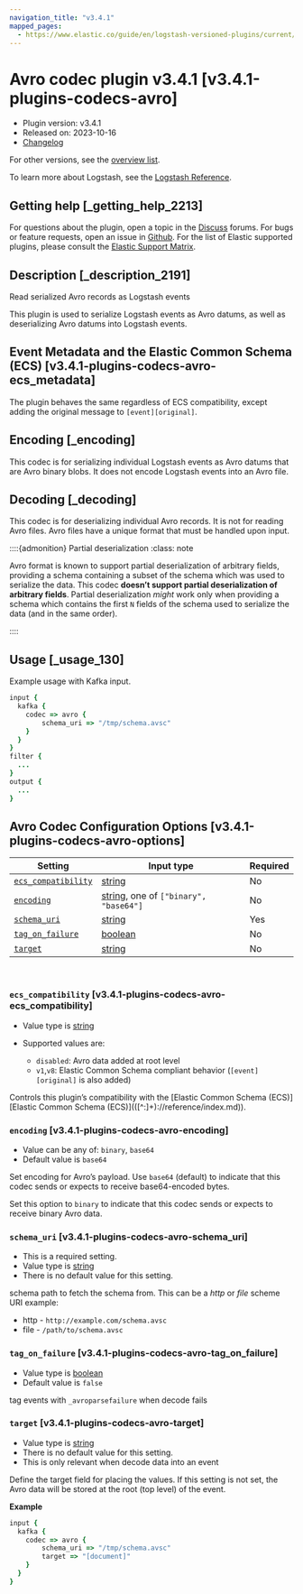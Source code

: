 ```yaml
---
navigation_title: "v3.4.1"
mapped_pages:
  - https://www.elastic.co/guide/en/logstash-versioned-plugins/current/v3.4.1-plugins-codecs-avro.html
---
```


# Avro codec plugin v3.4.1 [v3.4.1-plugins-codecs-avro]


* Plugin version: v3.4.1
* Released on: 2023-10-16
* [Changelog](https://github.com/logstash-plugins/logstash-codec-avro/blob/v3.4.1/CHANGELOG.md)

For other versions, see the [overview list](codec-avro-index.md).

To learn more about Logstash, see the [Logstash Reference](logstash://reference/index.md).

## Getting help [_getting_help_2213]

For questions about the plugin, open a topic in the [Discuss](http://discuss.elastic.co) forums. For bugs or feature requests, open an issue in [Github](https://github.com/logstash-plugins/logstash-codec-avro). For the list of Elastic supported plugins, please consult the [Elastic Support Matrix](https://www.elastic.co/support/matrix#matrix_logstash_plugins).


## Description [_description_2191]

Read serialized Avro records as Logstash events

This plugin is used to serialize Logstash events as Avro datums, as well as deserializing Avro datums into Logstash events.


## Event Metadata and the Elastic Common Schema (ECS) [v3.4.1-plugins-codecs-avro-ecs_metadata]

The plugin behaves the same regardless of ECS compatibility, except adding the original message to `[event][original]`.


## Encoding [_encoding]

This codec is for serializing individual Logstash events as Avro datums that are Avro binary blobs. It does not encode Logstash events into an Avro file.


## Decoding [_decoding]

This codec is for deserializing individual Avro records. It is not for reading Avro files. Avro files have a unique format that must be handled upon input.

::::{admonition} Partial deserialization
:class: note

Avro format is known to support partial deserialization of arbitrary fields, providing a schema containing a subset of the schema which was used to serialize the data. This codec **doesn’t support partial deserialization of arbitrary fields**. Partial deserialization *might* work only when providing a schema which contains the first `N` fields of the schema used to serialize the data (and in the same order).

::::



## Usage [_usage_130]

Example usage with Kafka input.

```ruby
input {
  kafka {
    codec => avro {
        schema_uri => "/tmp/schema.avsc"
    }
  }
}
filter {
  ...
}
output {
  ...
}
```


## Avro Codec Configuration Options [v3.4.1-plugins-codecs-avro-options]

| Setting | Input type | Required |
| --- | --- | --- |
| [`ecs_compatibility`](v3-4-1-plugins-codecs-avro.md#v3.4.1-plugins-codecs-avro-ecs_compatibility) | [string](logstash://reference/configuration-file-structure.md#string) | No |
| [`encoding`](v3-4-1-plugins-codecs-avro.md#v3.4.1-plugins-codecs-avro-encoding) | [string](logstash://reference/configuration-file-structure.md#string), one of `["binary", "base64"]` | No |
| [`schema_uri`](v3-4-1-plugins-codecs-avro.md#v3.4.1-plugins-codecs-avro-schema_uri) | [string](logstash://reference/configuration-file-structure.md#string) | Yes |
| [`tag_on_failure`](v3-4-1-plugins-codecs-avro.md#v3.4.1-plugins-codecs-avro-tag_on_failure) | [boolean](logstash://reference/configuration-file-structure.md#boolean) | No |
| [`target`](v3-4-1-plugins-codecs-avro.md#v3.4.1-plugins-codecs-avro-target) | [string](logstash://reference/configuration-file-structure.md#string) | No |

 

### `ecs_compatibility` [v3.4.1-plugins-codecs-avro-ecs_compatibility]

* Value type is [string](logstash://reference/configuration-file-structure.md#string)
* Supported values are:

    * `disabled`: Avro data added at root level
    * `v1`,`v8`: Elastic Common Schema compliant behavior (`[event][original]` is also added)


Controls this plugin’s compatibility with the [Elastic Common Schema (ECS)][Elastic Common Schema (ECS)\]\(([^:]+)://reference/index.md)).


### `encoding` [v3.4.1-plugins-codecs-avro-encoding]

* Value can be any of: `binary`, `base64`
* Default value is `base64`

Set encoding for Avro’s payload. Use `base64` (default) to indicate that this codec sends or expects to receive base64-encoded bytes.

Set this option to `binary` to indicate that this codec sends or expects to receive binary Avro data.


### `schema_uri` [v3.4.1-plugins-codecs-avro-schema_uri]

* This is a required setting.
* Value type is [string](logstash://reference/configuration-file-structure.md#string)
* There is no default value for this setting.

schema path to fetch the schema from. This can be a *http* or *file* scheme URI example:

* http - `http://example.com/schema.avsc`
* file - `/path/to/schema.avsc`


### `tag_on_failure` [v3.4.1-plugins-codecs-avro-tag_on_failure]

* Value type is [boolean](logstash://reference/configuration-file-structure.md#boolean)
* Default value is `false`

tag events with `_avroparsefailure` when decode fails


### `target` [v3.4.1-plugins-codecs-avro-target]

* Value type is [string](logstash://reference/configuration-file-structure.md#string)
* There is no default value for this setting.
* This is only relevant when decode data into an event

Define the target field for placing the values. If this setting is not set, the Avro data will be stored at the root (top level) of the event.

**Example**

```ruby
input {
  kafka {
    codec => avro {
        schema_uri => "/tmp/schema.avsc"
        target => "[document]"
    }
  }
}
```




